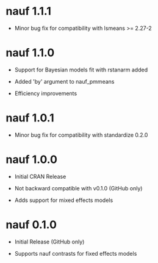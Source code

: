 # nauf 1.1.1

* Minor bug fix for compatibility with lsmeans >= 2.27-2


# nauf 1.1.0

* Support for Bayesian models fit with rstanarm added

* Added 'by' argument to nauf_pmmeans

* Efficiency improvements


# nauf 1.0.1

* Minor bug fix for compatibility with standardize 0.2.0


# nauf 1.0.0

* Initial CRAN Release

* Not backward compatible with v0.1.0 (GitHub only)

* Adds support for mixed effects models


# nauf 0.1.0

* Initial Release (GitHub only)

* Supports nauf contrasts for fixed effects models
